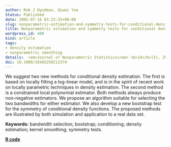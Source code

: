 ```yaml
---
author: Rob J Hyndman, Qiwei Yao
Status: Published
date: 2002-07-16 03:23:33+00:00
slug: nonparametric-estimation-and-symmetry-tests-for-conditional-density-functions
title: Nonparametric estimation and symmetry tests for conditional density functions
wordpress_id: 400
kind: article
tags:
- density estimation
- nonparametric smoothing
details:  <em>Journal of Nonparametric Statistics</em> <b>14</b>(3), 259-278
doi: 10.1080/10485250212374
---
```



We suggest two new methods for conditional density estimation. The first is based on locally fitting a log-linear model, and is in the spirit of recent work on locally parametric techniques in density estimation. The second method is a constrained local polynomial estimator. Both methods always produce non-negative estimators. We propose an algorithm suitable for selecting the two bandwidths for either estimator. We also develop a new bootstrap test for the symmetry of conditional density functions. The proposed methods are illustrated by both simulation and application to a real data set.

**Keywords:** bandwidth selection; bootstrap; conditioning; density estimation; kernel smoothing; symmetry tests.

**[R code](http://githbub.com/robjhyndman/hdrcde/)**

